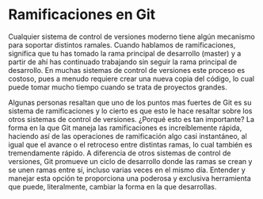 # Ramificaciones en Git #

Cualquier sistema de control de versiones moderno tiene algún
mecanismo para soportar distintos ramales. Cuando hablamos de
ramificaciones, significa que tu has tomado la rama principal de
desarrollo (master) y a partir de ahí has continuado trabajando sin
seguir la rama principal de desarrollo. En muchas sistemas de control
de versiones este proceso es costoso, pues a menudo requiere crear una
nueva copia del código, lo cual puede tomar mucho tiempo cuando se
trata de proyectos grandes.

Algunas personas resaltan que uno de los puntos mas fuertes de Git es
su sistema de ramificaciones y lo cierto es que esto le hace resaltar
sobre los otros sistemas de control de versiones. ¿Porqué esto es tan
importante? La forma en la que Git maneja las ramificaciones es
increíblemente rápida, haciendo así de las operaciones de ramificación
algo casi instantáneo, al igual que el avance o el retroceso entre
distintas ramas, lo cual también es tremendamente rápido. A diferencia
de otros sistemas de control de versiones, Git promueve un ciclo de
desarrollo donde las ramas se crean y se unen ramas entre sí, incluso
varias veces en el mismo día. Entender y manejar esta opción te
proporciona una poderosa y exclusiva herramienta que puede,
literalmente, cambiar la forma en la que desarrollas.
